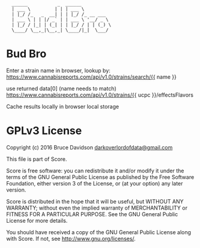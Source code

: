 
                                                                              
      ______           _  ______                                 
      | ___ \         | | | ___ \                                
      | |_/ /_   _  __| | | |_/ /_ __ ___ 
      | ___ \ | | |/ _` | | ___ \ '__/ _ \
      | |_/ / |_| | (_| | | |_/ / | | (_) \   
      \____/ \__,_|\__,_| \____/|_|  \___/   
                                                                              
                                                                              




# Bud Bro

Enter a strain name in browser, lookup by:
      https://www.cannabisreports.com/api/v1.0/strains/search/{{ name }}

use returned data[0] (name needs to match)
      https://www.cannabisreports.com/api/v1.0/strains/{{ ucpc }}/effectsFlavors

Cache results locally in browser local storage




# GPLv3 License
Copyright (c) 2016 Bruce Davidson <darkoverlordofdata@gmail.com>

This file is part of Score.

Score is free software: you can redistribute it and/or modify
it under the terms of the GNU General Public License as published by
the Free Software Foundation, either version 3 of the License, or
(at your option) any later version.

Score is distributed in the hope that it will be useful,
but WITHOUT ANY WARRANTY; without even the implied warranty of
MERCHANTABILITY or FITNESS FOR A PARTICULAR PURPOSE.  See the
GNU General Public License for more details.

You should have received a copy of the GNU General Public License
along with Score.  If not, see <http://www.gnu.org/licenses/>.

